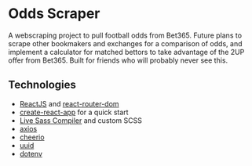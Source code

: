 # Odds Scraper
A webscraping project to pull football odds from Bet365. Future plans to scrape other bookmakers and exchanges for a comparison of odds, and implement a calculator for matched bettors to take advantage of the 2UP offer from Bet365. Built for friends who will probably never see this.

## Technologies
* [ReactJS](https://reactjs.org/) and [react-router-dom]()
* [create-react-app](https://github.com/facebook/create-react-app) for a quick start
* [Live Sass Compiler](https://marketplace.visualstudio.com/items?itemName=ritwickdey.live-sass) and custom SCSS
* [axios](https://github.com/axios/axios)
* [cheerio](https://github.com/cheeriojs/cheerio)
* [uuid](https://www.npmjs.com/package/uuid)
* [dotenv](https://www.npmjs.com/package/dotenv)